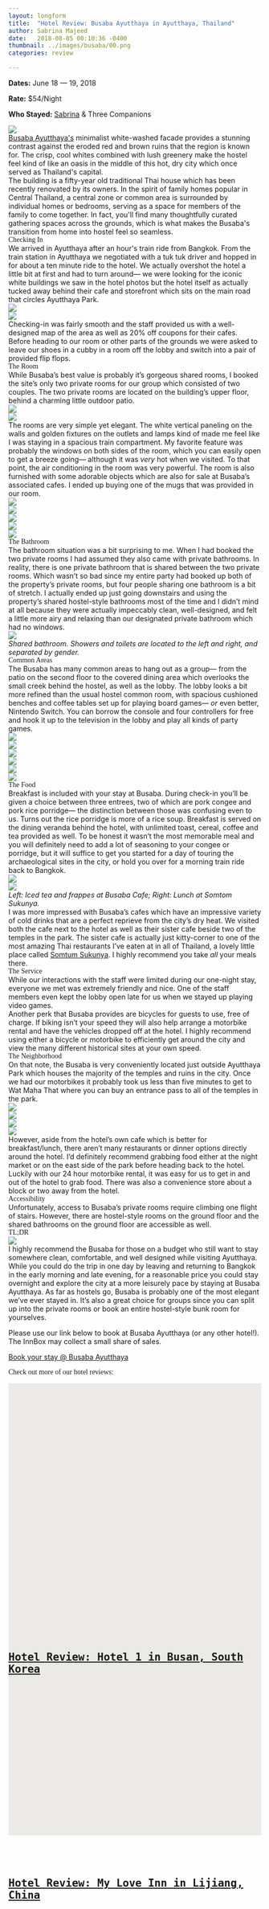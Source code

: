 ```yaml
---
layout: longform
title:  "Hotel Review: Busaba Ayutthaya in Ayutthaya, Thailand"
author: Sabrina Majeed
date:   2018-08-05 00:10:36 -0400
thumbnail: ../images/busaba/00.png
categories: review

---
```


<div style="max-width: 650px; margin: auto;">
<p class="f7 di mr4"><b>Dates:</b> June 18 — 19, 2018</p>
<p class="f7 di mr4"><b>Rate:</b> $54/Night</p>
<span class="dib"><p class="f7 di"><b>Who Stayed:</b> <a href="https://www.instagram.com/sabrinasans/" target="blank">Sabrina</a> & Three Companions</p></span>
</div>

<img class="mt4-ns mt3 mb4-ns mb3" src="/images/busaba/00.png">

<p class="pb3 f4" style="max-width: 650px; margin: auto;">
<a href="https://www.agoda.com/partners/partnersearch.aspx?pcs=1&cid=1801609&hid=4489474" target="new">Busaba Ayutthaya's</a> minimalist white-washed facade provides a stunning contrast against the eroded red and brown ruins that the region is known for. The crisp, cool whites combined with lush greenery make the hostel feel kind of like an oasis in the middle of this hot, dry city which once served as Thailand's capital.</p>

<p class="pb4-ns pb3" style="max-width: 650px; margin: auto;">
The building is a fifty-year old traditional Thai house which has been recently renovated by its owners. In the spirit of family homes popular in Central Thailand, a central zone or common area is surrounded by individual homes or bedrooms, serving as a space for members of the family to come together. In fact, you'll find many thoughtfully curated gathering spaces across the grounds, which is what makes the Busaba's transition from home into hostel feel so seamless.</p>

<p id="anchor" class="f3 pb2" style="max-width: 650px; margin: auto; font-family: 'Gilroy-ExtraBold';">Checking In</p>

<p class="pb4-ns pb3" style="max-width: 650px; margin: auto;">
We arrived in Ayutthaya after an hour's train ride from Bangkok. From the train station in Ayutthaya we negotiated with a tuk tuk driver and hopped in for about a ten minute ride to the hotel. We actually overshot the hotel a little bit at first and had to turn around— we were looking for the iconic white buildings we saw in the hotel photos but the hotel itself as actually tucked away behind their cafe and storefront which sits on the main road that circles Ayutthaya Park.</p>


<div class="fl w-100 w-50-ns pr1-ns mb1 mb0-ns">
<img src="../images/busaba/01.png">
</div>
<div class="fl w-100 w-50-ns pl1-ns mb3 mb4-ns">
<img src="../images/busaba/02.png">
</div>

<p class="pb4-ns pb3" style="max-width: 650px; margin: auto;">
Checking-in was fairly smooth and the staff provided us with a well-designed map of the area as well as 20% off coupons for their cafes. Before heading to our room or other parts of the grounds we were asked to leave our shoes in a cubby in a room off the lobby and switch into a pair of provided flip flops.</p>

<p class="f3 pb2" style="max-width: 650px; margin: auto; font-family: 'Gilroy-ExtraBold';">The Room</p>

<p class="pb3 pb4-ns" style="max-width: 650px; margin: auto;">
While Busaba’s best value is probably it’s gorgeous shared rooms, I booked the site’s only two private rooms for our group which consisted of two couples. The two private rooms are located on the building’s upper floor, behind a charming little outdoor patio.
</p>

<div class="fl w-100 mb1 mb2-ns">
<img src="../images/busaba/03.png">
</div>
<div class="fl w-100 w-100 mb3 mb4-ns">
<img src="../images/busaba/04.png">
</div>

<p class="pb4-ns pb3" style="max-width: 650px; margin: auto;">
The rooms are very simple yet elegant. The white vertical paneling on the walls and golden fixtures on the outlets and lamps kind of made me feel like I was staying in a spacious train compartment. My favorite feature was probably the windows on both sides of the room, which you can easily open to get a breeze going— although it was <i>very</i> hot when we visited. To that point, the air conditioning in the room was very powerful. The room is also furnished with some adorable objects which are also for sale at Busaba’s associated cafes. I ended up buying one of the mugs that was provided in our room.
</p>

<div class="fl w-100 mb1 mb2-ns">
<img src="../images/busaba/05.png">
</div>
<div class="fl w-100 w-50-ns pr1-ns mb1 mb0-ns">
<img src="../images/busaba/07.png">
</div>
<div class="fl w-100 w-50-ns pl1-ns mb1 mb2-ns">
<img src="../images/busaba/08.png">
</div>
<div class="fl w-100 w-50-ns pr1-ns mb1 mb0-ns">
<img src="../images/busaba/06.png">
</div>
<div class="fl w-100 w-50-ns pl1-ns mb3 mb4-ns">
<img src="../images/busaba/09.png">
</div>


<p class="f3 pb2" style="max-width: 650px; margin: auto; font-family: 'Gilroy-ExtraBold';">The Bathroom</p>

<p class="pb4-ns pb3" style="max-width: 650px; margin: auto;">The bathroom situation was a bit surprising to me. When I had booked the two private rooms I had assumed they also came with private bathrooms. In reality, there is one private bathroom that is shared between the two private rooms. Which wasn’t so bad since my entire party had booked up both of the property’s private rooms, but four people sharing one bathroom is a bit of stretch. I actually ended up just going downstairs and using the property’s shared hostel-style bathrooms most of the time and I didn’t mind at all because they were actually impeccably clean, well-designed, and felt a little more airy and relaxing than our designated private bathroom which had no windows.</p>

<div class="fn center mb2">
<img src="../images/busaba/10.png">
</div>
<p class="f7 pb3" style="max-width: 650px; margin: auto;">
<i>Shared bathroom. Showers and toilets are located to the left and right, and separated by gender.</i></p>

<p class="f3 pb2" style="max-width: 650px; margin: auto; font-family: 'Gilroy-ExtraBold';">Common Areas</p>

<p class="pb3 pb4-ns" style="max-width: 650px; margin: auto;">The Busaba has many common areas to hang out as a group— from the patio on the second floor to the covered dining area which overlooks the small creek behind the hostel, as well as the lobby. The lobby looks a bit more refined than the usual hostel common room, with spacious cushioned benches and coffee tables set up for playing board games— <i>or</i> even better, Nintendo Switch. You can borrow the console and four controllers for free and hook it up to the television in the lobby and play all kinds of party games.</p>

<div class="fl w-100 mb1 mb2-ns">
<img src="../images/busaba/11.png">
</div>
<div class="fl w-100 w-50-ns pr1-ns mb1 mb-ns">
<img src="../images/busaba/12.png">
</div>
<div class="fl w-100 w-50-ns pl1-ns mb1 mb2-ns">
<img src="../images/busaba/13.png">
</div>
<div class="fl w-100 w-50-ns pr1-ns mb1 mb-ns">
<img src="../images/busaba/14.png">
</div>
<div class="fl w-100 w-50-ns pl1-ns mb1 mb2-ns">
<img src="../images/busaba/15.png">
</div>
<div class="fl w-100 mb3 mb4-ns">
<img src="../images/busaba/16.png">
</div>

<p class="f3 pb2" style="max-width: 650px; margin: auto; font-family: 'Gilroy-ExtraBold';">The Food</p>

<p class="pb4-ns pb3" style="max-width: 650px; margin: auto;">
Breakfast is included with your stay at Busaba. During check-in you’ll be given a choice between three entrees, two of which are pork congee and pork rice porridge— the distinction between those was confusing even to us. Turns out the rice porridge is more of a rice soup. Breakfast is served on the dining veranda behind the hotel, with unlimited toast, cereal, coffee and tea provided as well. To be honest it wasn’t the most memorable meal and you will definitely need to add a lot of seasoning to your congee or porridge, but it will suffice to get you started for a day of touring the archaeological sites in the city, or hold you over for a morning train ride back to Bangkok.</p>

<div class="fl w-100 w-50-ns pr1-ns mb1 mb0-ns">
<img src="../images/busaba/17.png">
</div>
<div class="fl w-100 w-50-ns pl1-ns mb2">
<img src="../images/busaba/18.png">
</div>
<p class="f7 pb3" style="max-width: 650px; margin: auto;">
<i>Left: Iced tea and frappes at Busaba Cafe; Right: Lunch at Somtom Sukunya.</i></p>

<p class="pb4-ns pb3" style="max-width: 650px; margin: auto;">
I was more impressed with Busaba’s cafes which have an impressive variety of cold drinks that are a perfect reprieve from the city’s dry heat. We visited both the cafe next to the hotel as well as their sister cafe beside two of the temples in the park. The sister cafe is actually just kitty-corner to one of the most amazing Thai restaurants I’ve eaten at in all of Thailand, a lovely little place called <a href="https://www.google.co.th/maps/place/Somtum+Sukunya/@14.356765,100.569191,15z/data=!4m5!3m4!1s0x0:0xba286d9d30bc3012!8m2!3d14.356765!4d100.569191" target="new">Somtum Sukunya</a>. I highly recommend you take <i>all</i> your meals there.</p>

<p class="f3 pb2" style="max-width: 650px; margin: auto; font-family: 'Gilroy-ExtraBold';">The Service</p>

<p class="pb3" style="max-width: 650px; margin: auto;">While our interactions with the staff were limited during our one-night stay, everyone we met was extremely friendly and nice. One of the staff members even kept the lobby open late for us when we stayed up playing video games.</p>

<p class="pb3 pb4-ns" style="max-width: 650px; margin: auto;">Another perk that Busaba provides are bicycles for guests to use, free of charge. If biking isn’t your speed they will also help arrange a motorbike rental and have the vehicles dropped off at the hotel. I highly recommend using either a bicycle or motorbike to efficiently get around the city and view the many different historical sites at your own speed.
</p>

<p class="f3 pb2" style="max-width: 650px; margin: auto; font-family: 'Gilroy-ExtraBold';">The Neighborhood</p>

<p class="pb3 pb4-ns" style="max-width: 650px; margin: auto;">
On that note, the Busaba is very conveniently located just outside Ayutthaya Park which houses the majority of the temples and ruins in the city. Once we had our motorbikes it probably took us less than five minutes to get to Wat Maha That where you can buy an entrance pass to all of the temples in the park.</p>

<div class="fl w-100 mb1 mb2-ns">
<img src="../images/busaba/22.png">
</div>
<div class="fl w-100 w-50-ns pr1-ns mb1 mb-ns">
<img src="../images/busaba/20.png">
</div>
<div class="fl w-100 w-50-ns pl1-ns mb1 mb2-ns">
<img src="../images/busaba/21.png">
</div>
<div class="fl w-100 mb3 mb4-ns">
<img src="../images/busaba/19.png">
</div>

<p class="pb3 pb4-ns" style="max-width: 650px; margin: auto;">
However, aside from the hotel’s own cafe which is better for breakfast/lunch, there aren’t many restaurants or dinner options directly around the hotel. I’d definitely recommend grabbing food either at the night market or on the east side of the park before heading back to the hotel. Luckily with our 24 hour motorbike rental, it was easy for us to get in and out of the hotel to grab food. There was also a convenience store about a block or two away from the hotel. </p>

<p class="f3 pb2" style="max-width: 650px; margin: auto; font-family: 'Gilroy-ExtraBold';">Accessibility</p>

<p class="pb4" style="max-width: 650px; margin: auto;">
Unfortunately, access to Busaba’s private rooms require climbing one flight of stairs. However, there are hostel-style rooms on the ground floor and the shared bathrooms on the ground floor are accessible as well.</p>


<p class="f3 pb2" style="max-width: 650px; margin: auto; font-family: 'Gilroy-ExtraBold';">TL;DR</p>

<div class="fl w-100 mb3 mb4-ns">
<img src="../images/busaba/23.png">
</div>

<p class="pb4" style="max-width: 650px; margin: auto;">
I highly recommend the Busaba for those on a budget who still want to stay somewhere clean, comfortable, and well designed while visiting Ayutthaya. While you could do the trip in one day by leaving and returning to Bangkok in the early morning and late evening, for a reasonable price you could stay overnight and explore the city at a more leisurely pace by staying at Busaba Ayutthaya. As far as hostels go, Busaba is probably one of the most elegant we’ve ever stayed in. It’s also a great choice for groups since you can split up into the private rooms or book an entire hostel-style bunk room for yourselves.</p>

<div class="tc tl-ns pb4" style="max-width: 650px; margin: auto;">
<p class="lh-copy">
Please use our link below to book at Busaba Ayutthaya (or any other hotel!). The InnBox may collect a small share of sales.</p>
<a target="_blank" class="f5 link ba bw1 ph3 pv2 mb2 dib orange" href="https://www.agoda.com/partners/partnersearch.aspx?pcs=1&cid=1801609&hid=4489474">Book your stay @ Busaba Ayutthaya</a>
</div>

<p class="tc f3 pt5 pb3 lh-title" style="font-family: 'Gilroy-ExtraBold'">Check out more of our hotel reviews:</p>

<div class="fl w-100 w-50-ns pr2-ns mb4">
  <a href="http://theinnbox.co/hotel-1-busan-review/"><div class="relative" style="height: 450px; background-color:#ECEAE7;">
    <div class="bg-center cover" style="background-image: url('../images/hotel1/04.png'); padding-bottom:100%; width:100%;"></div>
    <div class="absolute bottom-2 bg-white pv3 ph4 mh4">
      <h2 style="font-family: 'Inconsolata', monospace;" class="mb1">
      <a class="f5 lh-title post-link" href="http://theinnbox.co/hotel-1-busan-review/">Hotel Review: Hotel 1 in Busan, South Korea</a>
      </h2>
    </div>
  </div>
</a>
</div>

<div class="fl w-100 w-50-ns pl2-ns mb1 mb0-ns">
  <a href="http://theinnbox.co/my-love-inn-lijiang-review/"><div class="relative" style="height: 450px; background-color:#ECEAE7;">
    <div class="bg-center cover" style="background-image: url('http://theinnbox.co/images/myloveinn/1.png'); padding-bottom:100%; width:100%;"></div>
    <div class="absolute bottom-2 bg-white pv3 ph4 mh4">
      <h2 style="font-family: 'Inconsolata', monospace;" class="mb1">
      <a class="f5 lh-title post-link" href="http://theinnbox.co/my-love-inn-lijiang-review/">Hotel Review: My Love Inn in Lijiang, China</a>
      </h2>
    </div>
  </div>
</a>
</div>
